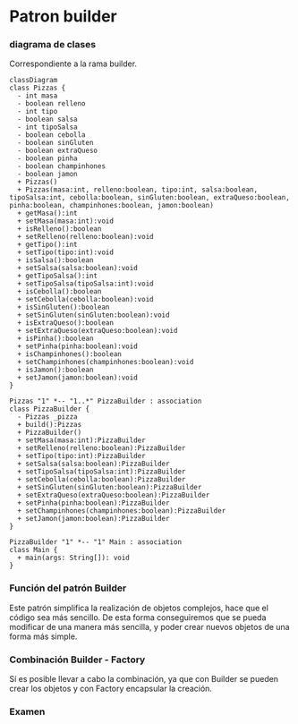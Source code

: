 # Patron builder

### diagrama de clases
Correspondiente a la rama builder.
```mermaid
classDiagram
class Pizzas {
  - int masa
  - boolean relleno
  - int tipo
  - boolean salsa
  - int tipoSalsa
  - boolean cebolla
  - boolean sinGluten
  - boolean extraQueso
  - boolean pinha
  - boolean champinhones
  - boolean jamon
  + Pizzas()
  + Pizzas(masa:int, relleno:boolean, tipo:int, salsa:boolean, tipoSalsa:int, cebolla:boolean, sinGluten:boolean, extraQueso:boolean, pinha:boolean, champinhones:boolean, jamon:boolean)
  + getMasa():int
  + setMasa(masa:int):void
  + isRelleno():boolean
  + setRelleno(relleno:boolean):void
  + getTipo():int
  + setTipo(tipo:int):void
  + isSalsa():boolean
  + setSalsa(salsa:boolean):void
  + getTipoSalsa():int
  + setTipoSalsa(tipoSalsa:int):void
  + isCebolla():boolean
  + setCebolla(cebolla:boolean):void
  + isSinGluten():boolean
  + setSinGluten(sinGluten:boolean):void
  + isExtraQueso():boolean
  + setExtraQueso(extraQueso:boolean):void
  + isPinha():boolean
  + setPinha(pinha:boolean):void
  + isChampinhones():boolean
  + setChampinhones(champinhones:boolean):void
  + isJamon():boolean
  + setJamon(jamon:boolean):void
}

Pizzas "1" *-- "1..*" PizzaBuilder : association
class PizzaBuilder {
  - Pizzas _pizza
  + build():Pizzas
  + PizzaBuilder()
  + setMasa(masa:int):PizzaBuilder
  + setRelleno(relleno:boolean):PizzaBuilder
  + setTipo(tipo:int):PizzaBuilder
  + setSalsa(salsa:boolean):PizzaBuilder
  + setTipoSalsa(tipoSalsa:int):PizzaBuilder
  + setCebolla(cebolla:boolean):PizzaBuilder
  + setSinGluten(sinGluten:boolean):PizzaBuilder
  + setExtraQueso(extraQueso:boolean):PizzaBuilder
  + setPinha(pinha:boolean):PizzaBuilder
  + setChampinhones(champinhones:boolean):PizzaBuilder
  + setJamon(jamon:boolean):PizzaBuilder
}

PizzaBuilder "1" *-- "1" Main : association
class Main {
  + main(args: String[]): void
}
```


### Función del patrón Builder
Este patrón simplifica la realización de objetos complejos, hace que el código sea más sencillo.
De esta forma conseguiremos que se pueda modificar de una manera más sencilla, y poder crear nuevos objetos de una forma más simple.


### Combinación Builder - Factory

Sí es posible llevar a cabo la combinación, ya que con Builder se pueden crear los objetos y con Factory encapsular la creación.

### Examen